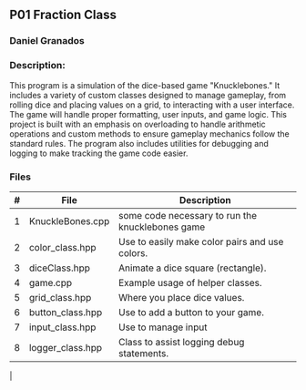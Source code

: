 ## P01 Fraction Class
### Daniel Granados
### Description:

This program is a simulation of the dice-based game "Knucklebones." It includes a variety of custom classes designed to manage gameplay, from rolling dice and placing values on a grid, to interacting with a user interface. The game will handle proper formatting, user inputs, and game logic. This project is built with an emphasis on overloading to handle arithmetic operations and custom methods to ensure gameplay mechanics follow the standard rules. The program also includes utilities for debugging and logging to make tracking the game code easier.

### Files 
|   #   | File            | Description                                        |
| :---: | --------------- | -------------------------------------------------- |
|   1   | KnuckleBones.cpp        | some code necessary to run the knucklebones game    |
|   2   | color_class.hpp	| Use to easily make color pairs and use colors. |
|   3   | diceClass.hpp | Animate a   dice square (rectangle). |
|   4   |	game.cpp | Example usage of helper classes. |
|   5   |	grid_class.hpp |	Where you place dice values. |
|   6   |	button_class.hpp |	Use to add a button to your game. |
|   7   |	input_class.hpp |	Use to manage input |
|   8   |	logger_class.hpp |	Class to assist logging debug statements. |
|   


